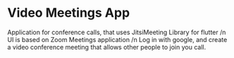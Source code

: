# Video Meetings App

Application for conference calls, that uses JitsiMeeting Library for flutter /n
UI is based on Zoom Meetings application /n
Log in with google, and create a video conference meeting that allows other people to join you call.





